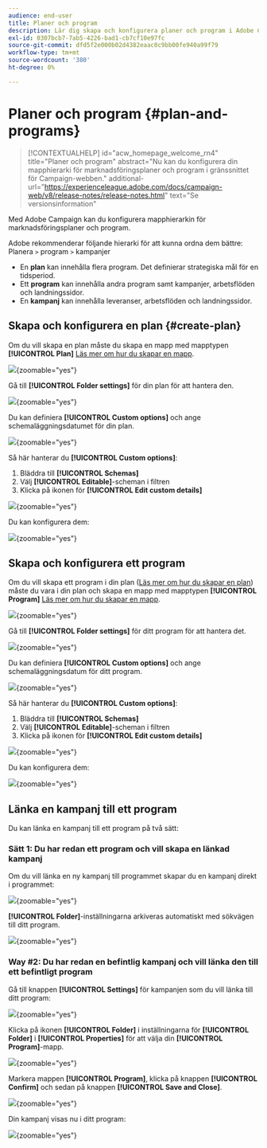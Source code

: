 ```yaml
---
audience: end-user
title: Planer och program
description: Lär dig skapa och konfigurera planer och program i Adobe Campaign
exl-id: 0307bcb7-7ab5-4226-bad1-cb7cf10e97fc
source-git-commit: dfd5f2e000b02d4382eaac0c9bb00fe940a99f79
workflow-type: tm+mt
source-wordcount: '380'
ht-degree: 0%

---
```


# Planer och program {#plan-and-programs}

>[!CONTEXTUALHELP]
>id="acw_homepage_welcome_rn4"
>title="Planer och program"
>abstract="Nu kan du konfigurera din mapphierarki för marknadsföringsplaner och program i gränssnittet för Campaign-webben."
>additional-url="https://experienceleague.adobe.com/docs/campaign-web/v8/release-notes/release-notes.html" text="Se versionsinformation"

Med Adobe Campaign kan du konfigurera mapphierarkin för marknadsföringsplaner och program.

Adobe rekommenderar följande hierarki för att kunna ordna dem bättre: Planera `>` program `>` kampanjer

* En **plan** kan innehålla flera program. Det definierar strategiska mål för en tidsperiod.
* Ett **program** kan innehålla andra program samt kampanjer, arbetsflöden och landningssidor.
* En **kampanj** kan innehålla leveranser, arbetsflöden och landningssidor.

## Skapa och konfigurera en plan {#create-plan}

Om du vill skapa en plan måste du skapa en mapp med mapptypen **[!UICONTROL Plan]** [Läs mer om hur du skapar en mapp](../get-started/work-with-folders.md).

![](assets/plan_create.png){zoomable="yes"}

Gå till **[!UICONTROL Folder settings]** för din plan för att hantera den.

![](assets/plan_settings.png){zoomable="yes"}

Du kan definiera **[!UICONTROL Custom options]** och ange schemaläggningsdatumet för din plan.

![](assets/plan_options.png){zoomable="yes"}

Så här hanterar du **[!UICONTROL Custom options]**:

1. Bläddra till **[!UICONTROL Schemas]**
1. Välj **[!UICONTROL Editable]**-scheman i filtren
1. Klicka på ikonen för **[!UICONTROL Edit custom details]**

![](assets/plan_edit.png){zoomable="yes"}

Du kan konfigurera dem:

![](assets/plan_customfields.png){zoomable="yes"}

## Skapa och konfigurera ett program

Om du vill skapa ett program i din plan ([Läs mer om hur du skapar en plan](#create-plan)) måste du vara i din plan och skapa en mapp med mapptypen **[!UICONTROL Program]** [Läs mer om hur du skapar en mapp](../get-started/work-with-folders.md).

![](assets/program_create.png){zoomable="yes"}

Gå till **[!UICONTROL Folder settings]** för ditt program för att hantera det.

![](assets/program_settings.png){zoomable="yes"}

Du kan definiera **[!UICONTROL Custom options]** och ange schemaläggningsdatum för ditt program.

![](assets/program_options.png){zoomable="yes"}

Så här hanterar du **[!UICONTROL Custom options]**:

1. Bläddra till **[!UICONTROL Schemas]**
1. Välj **[!UICONTROL Editable]**-scheman i filtren
1. Klicka på ikonen för **[!UICONTROL Edit custom details]**

![](assets/program_edit.png){zoomable="yes"}

Du kan konfigurera dem:

![](assets/program_customfields.png){zoomable="yes"}

## Länka en kampanj till ett program

Du kan länka en kampanj till ett program på två sätt:

### Sätt 1: Du har redan ett program och vill skapa en länkad kampanj

Om du vill länka en ny kampanj till programmet skapar du en kampanj direkt i programmet:

![](assets/program_campaign_create.png){zoomable="yes"}

**[!UICONTROL Folder]**-inställningarna arkiveras automatiskt med sökvägen till ditt program.

![](assets/program_campaign_folder.png){zoomable="yes"}

### Way #2: Du har redan en befintlig kampanj och vill länka den till ett befintligt program

Gå till knappen **[!UICONTROL Settings]** för kampanjen som du vill länka till ditt program:

![](assets/campaign_settings.png){zoomable="yes"}

Klicka på ikonen **[!UICONTROL Folder]** i inställningarna för **[!UICONTROL Folder]** i **[!UICONTROL Properties]** för att välja din **[!UICONTROL Program]**-mapp.

![](assets/campaign_folder.png){zoomable="yes"}

Markera mappen **[!UICONTROL Program]**, klicka på knappen **[!UICONTROL Confirm]** och sedan på knappen **[!UICONTROL Save and Close]**.

![](assets/campaign_linked.png){zoomable="yes"}

Din kampanj visas nu i ditt program:

![](assets/campaign_in_program.png){zoomable="yes"}
